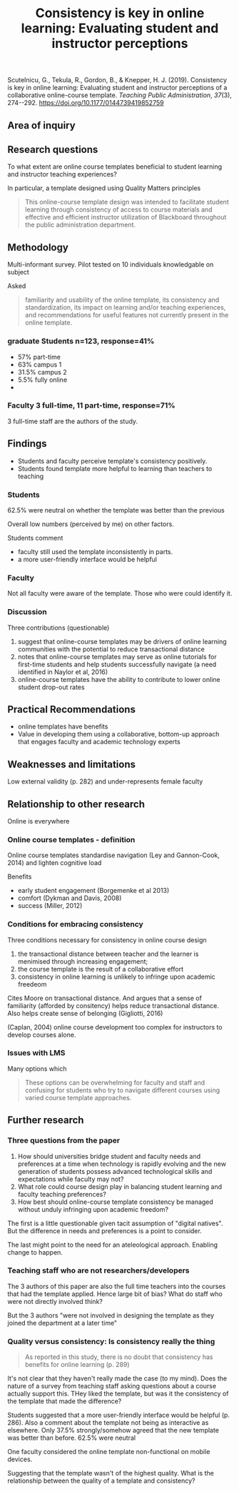 ﻿---
backlinks:
- title: Templates and the scale problem
  url: /memex/share/blog/2023/consistency-problem.html
- title: Consistency vs quality?
  url: /memex/sense/Design/consistency-quality.html
title: 'Consistency is key in online learning: Evaluating student and instructor perceptions'
---
Scutelnicu, G., Tekula, R., Gordon, B., & Knepper, H. J. (2019). Consistency is key in online learning: Evaluating student and instructor perceptions of a collaborative online-course template. *Teaching Public Administration*, *37*(3), 274--292\. <https://doi.org/10.1177/0144739419852759>

## Area of inquiry


## Research questions

To what extent are online course templates beneficial to student learning and instructor teaching experiences?

In particular, a template designed using Quality Matters principles

> This online-course template design was intended to facilitate student learning through consistency of access to course materials and effective and efficient instructor utilization of Blackboard throughout the public administration department.

## Methodology

Multi-informant survey. Pilot tested on 10 individuals knowledgable on subject

Asked 
> familiarity and usability of the online template, its consistency and standardization, its impact on learning and/or teaching experiences, and recommendations for useful features not currently present in the online template.

### graduate Students n=123, response=41%

- 57% part-time
- 63% campus 1
- 31.5% campus 2
- 5.5% fully online
- 

### Faculty 3 full-time, 11 part-time, response=71%

3 full-time staff are the authors of the study.

## Findings

- Students and faculty perceive template's consistency positively.
- Students found template more helpful to learning than teachers to teaching

### Students

62.5% were neutral on whether the template was better than the previous

Overall low numbers (perceived by me) on other factors.

Students comment

- faculty still used the template inconsistently in parts.
- a more user-friendly interface would be helpful

### Faculty

Not all faculty were aware of the template. Those who were could identify it.

### Discussion

Three contributions (questionable)

1. suggest that online-course templates may be drivers of online learning communities with the potential to reduce transactional distance
2. notes that online-course templates may serve as online tutorials for first-time students and help students successfully navigate (a need identified in Naylor et al, 2016)
3. online-course templates have the ability to contribute to lower online student drop-out rates

## Practical Recommendations

- online templates have benefits
- Value in developing them using a collaborative, bottom-up approach that engages faculty and academic technology experts

## Weaknesses and limitations

Low external validity (p. 282) and under-represents female faculty

## Relationship to other research

Online is everywhere

### Online course templates - definition

Online course templates standardise navigation (Ley and Gannon-Cook, 2014) and lighten cognitive load

Benefits

- early student engagement (Borgemenke et al 2013)
- comfort (Dykman and Davis, 2008)
- success (Miller, 2012)

### Conditions for embracing consistency

Three conditions necessary for consistency in online course design

1. the transactional distance between teacher and the learner is menimised through increasing engagement;
2. the course template is the result of a collaborative effort
3. consistency in online learning is unlikely to infringe upon academic freedeom

Cites Moore on transactional distance. And argues that a sense of familiarity (afforded by consitency) helps reduce transactional distance.  Also helps create sense of belonging (Gigliotti, 2016) 

(Caplan, 2004) online course development too complex for instructors to develop courses alone.

### Issues with LMS

Many options which

> These options can be overwhelming for faculty and staff and confusing for students who try to navigate different courses using varied course template approaches.

## Further research

### Three questions from the paper

1. How should universities bridge student and faculty needs and preferences at a time when technology is rapidly evolving and the new generation of students possess advanced technological skills and expectations while faculty may not?
2. What role could course design play in balancing student learning and faculty teaching preferences?
3. How best should online-course template consistency be managed without unduly infringing upon academic freedom?

The first is a little questionable given tacit assumption of "digital natives". But the difference in needs and preferences is a point to consider.

The last might point to the need for an ateleological approach. Enabling change to happen.

### Teaching staff who are not researchers/developers

The 3 authors of this paper are also the full time teachers into the courses that had the template applied.  Hence large bit of bias?  What do staff who were not directly involved think?

But the 3 authors "were not involved in designing the template as they joined the department at a later time"

### Quality versus consistency: Is consistency really the thing

> As reported in this study, there is no doubt that consistency has benefits for online learning (p. 289)

It's not clear that they haven't really made the case (to my mind). Does the nature of a survey from teaching staff asking questions about a course actually support this.  THey liked the template, but was it the consistency of the template that made the difference?

Students suggested that a more user-friendly interface would be helpful (p. 286). Also a comment about the template not being as interactive as elsewhere. Only 37.5% strongly/somehow agreed that the new template was better than before. 62.5% were neutral

One faculty considered the online template non-functional on mobile devices.

Suggesting that the template wasn't of the highest quality. What is the relationship between the quality of a template and consistency?